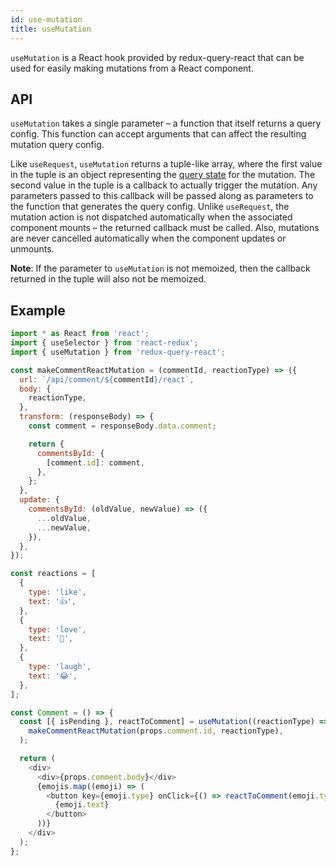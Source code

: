 ```yaml
---
id: use-mutation
title: useMutation
---
```


`useMutation` is a React hook provided by redux-query-react that can be used for easily making mutations from a React component.

## API

`useMutation` takes a single parameter – a function that itself returns a query config. This function can accept arguments that can affect the resulting mutation query config.

Like `useRequest`, `useMutation` returns a tuple-like array, where the first value in the tuple is an object representing the [query state](query-state) for the mutation. The second value in the tuple is a callback to actually trigger the mutation. Any parameters passed to this callback will be passed along as parameters to the function that generates the query config. Unlike `useRequest`, the mutation action is not dispatched automatically when the associated component mounts – the returned callback must be called. Also, mutations are never cancelled automatically when the component updates or unmounts.

**Note**: If the parameter to `useMutation` is not memoized, then the callback returned in the tuple will also not be memoized.

## Example

```javascript
import * as React from 'react';
import { useSelector } from 'react-redux';
import { useMutation } from 'redux-query-react';

const makeCommentReactMutation = (commentId, reactionType) => ({
  url: `/api/comment/${commentId}/react`,
  body: {
    reactionType,
  },
  transform: (responseBody) => {
    const comment = responseBody.data.comment;

    return {
      commentsById: {
        [comment.id]: comment,
      },
    };
  },
  update: {
    commentsById: (oldValue, newValue) => ({
      ...oldValue,
      ...newValue,
    }),
  },
});

const reactions = [
  {
    type: 'like',
    text: '👍',
  },
  {
    type: 'love',
    text: '💖',
  },
  {
    type: 'laugh',
    text: '😂',
  },
];

const Comment = () => {
  const [{ isPending }, reactToComment] = useMutation((reactionType) =>
    makeCommentReactMutation(props.comment.id, reactionType),
  );

  return (
    <div>
      <div>{props.comment.body}</div>
      {emojis.map((emoji) => (
        <button key={emoji.type} onClick={() => reactToComment(emoji.type)} disabled={isPending}>
          {emoji.text}
        </button>
      ))}
    </div>
  );
};
```
